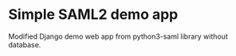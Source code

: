 Simple SAML2 demo app
=====================
Modified Django demo web app from python3-saml library without database.
